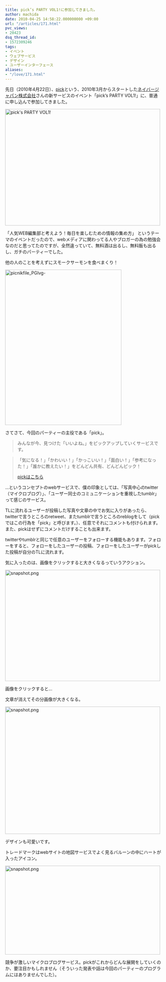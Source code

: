 ```yaml
---
title: pick’s PARTY VOL1!に参加してきました。
author: machida
date: 2010-04-25 14:58:22.000000000 +09:00
url: "/articles/171.html"
pvc_views:
- 20423
dsq_thread_id:
- 1572309246
tags:
- イベント
- ウェブサービス
- デザイン
- ユーザーインターフェース
aliases:
- "/love/171.html"
---
```

先日（2010年4月22日）、[pick][1]という、2010年3月からスタートした[ネイバージャパン株式会社][2]さんの新サービスのイベント「pick&#8217;s PARTY VOL1!」に、普通に申し込んで参加してきました。


  <a href="http://www.flickr.com/photos/fjord_llc/4548258093/" title="pick's PARTY VOL1!"><img src="http://farm5.static.flickr.com/4020/4548258093_c9424f92ed.jpg" width="500" height="375" alt="pick's PARTY VOL1!" /></a>


「人気WEB編集部と考えよう！毎日を楽しむための情報の集め方」 というテーマのイベントだったので、webメディアに関わってる人やブロガーの為の勉強会なのだと思ってたのですが、全然違っていて、無料酒は出るし、無料飯も出るし、ガチのパーティーでした。

他の人のことを考えずにスモークサーモンを食べまくり！


  <a href="http://www.flickr.com/photos/fjord_llc/4548637605/" title="picnikfile_PGIvg- by 町田 哲平（teppei machida）, on Flickr"><img src="http://farm5.static.flickr.com/4065/4548637605_cc0ef6483d.jpg" width="375" height="500" alt="picnikfile_PGIvg-" /></a>


さてさて、今回のパーティーの主役である「pick」。

> みんなが今、見つけた「いいよね。」をピックアップしていくサービスです。

> 「気になる！」「かわいい！」「かっこいい！」「面白い！」「参考になった！」「誰かに教えたい！」をどんどん共有、どんどんピック！
>
> 
>   <a href="http://pick.naver.jp/">pickはこちら</a>
> 

…というコンセプトのwebサービスで、僕の印象としては、「写真中心のtwitter（マイクロブログ）」、「ユーザー同士のコミュニケーションを重視したtumblr」って感じのサービス。

TLに流れるユーザーが投稿した写真や文章の中でお気に入りがあったら、twitterで言うところのretweet、またtumblrで言うところのreblogをして（pickではこの行為を「pick」と呼びます。）、任意でそれにコメントも付けられます。また、pickはせずにコメントだけすることも出来ます。

twitterやtumblrと同じで任意のユーザーをフォローする機能もあります。フォローをすると、フォローをしたユーザーの投稿、フォローをしたユーザーがpickした投稿が自分のTLに流れます。

気に入ったのは、画像をクリックすると大きくなるっていうアクション。


  <a href="http://www.flickr.com/photos/fjord_llc/4549626065/" title="snapshot.png by 町田 哲平（teppei machida）, on Flickr"><img src="http://farm5.static.flickr.com/4025/4549626065_dc819573e1.jpg" width="500" height="358" alt="snapshot.png" /></a>


画像をクリックすると…

文章が消えてその分画像が大きくなる。


  <a href="http://www.flickr.com/photos/fjord_llc/4550264682/" title="snapshot.png by 町田 哲平（teppei machida）, on Flickr"><img src="http://farm5.static.flickr.com/4040/4550264682_2710834b33.jpg" width="500" height="410" alt="snapshot.png" /></a>


デザインも可愛いです。

トレードマークはwebサイトの地図サービスでよく見るバルーンの中にハートが入ったアイコン。

[<img src="http://farm3.static.flickr.com/2494/4549637715_723661cf9d.jpg" width="500" height="286" alt="snapshot.png" />][3]

競争が激しいマイクロブログサービス。pickがこれからどんな展開をしていくのか、要注目かもしれません（そういった発表や話は今回のパーティーのプログラムにはありませんでした）。

 [1]: http://pick.naver.jp/guide/top
 [2]: http://corp.naver.jp/
 [3]: http://www.flickr.com/photos/fjord_llc/4549637715/ "snapshot.png by 町田 哲平（teppei machida）, on Flickr"
